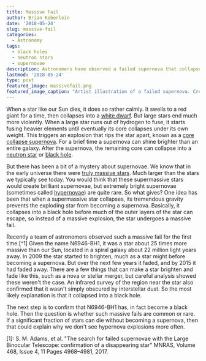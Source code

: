 ```yaml
---
title: Massive Fail
author: Brian Koberlein
date: '2018-05-24'
slug: massive-fail
categories:
  - Astronomy
tags:
  - black holes
  - neutron stars
  - supernovae
description: Astronomers have observed a failed supernova that collapsed under its own weight
lastmod: '2018-05-24'
type: post
featured_image: massivefail.png
featured_image_caption: "Artist illustration of a failed supernova. Credit: NASA, ESA, and P. Jeffries (STScI)"
---
```


When a star like our Sun dies, it does so rather calmly. It swells to a red giant for a time, then collapses into a [white dwarf](https://blog.briankoberlein.com/chandrasekhar-limit/). But large stars end much more violently. When a large star runs out of hydrogen to fuse, it starts fusing heavier elements until eventually its core collapses under its own weight. This triggers an explosion that rips the star apart, known as a [core collapse supernova](https://briankoberlein.com/2014/04/02/supernovas-tale/). For a brief time a supernova can shine brighter than an entire galaxy. After the supernova, the remaining core can collapse into a [neutron star](https://briankoberlein.com/2014/06/30/equations-state/) or [black hole](https://briankoberlein.com/2015/08/16/do-black-holes-really-exist/).

But there has been a bit of a mystery about supernovae. We know that in the early universe there were [truly massive stars](https://briankoberlein.com/2014/10/10/star-seed/). Much larger than the stars we typically see today. You would think that these supermassive stars would create brilliant supernovae, but extremely bright supernovae (sometimes called [hypernovae](https://briankoberlein.com/2014/10/05/super-luminous/)) are quite rare. So what gives? One idea has been that when a supermassive star collapses, its tremendous gravity prevents the exploding star from becoming a supernova. Basically, it collapses into a black hole before much of the outer layers of the star can escape, so instead of a massive explosion, the star undergoes a massive fail.

Recently a team of astronomers observed such a massive fail for the first time.[^1] Given the name N6946-BH1, it was a star about 25 times more massive than our Sun, located in a spiral galaxy about 22 million light years away. In 2009 the star started to brighten, much as a star might before becoming a supernova. But over the next few years it faded, and by 2015 it had faded away. There are a few things that can make a star brighten and fade like this, such as a nova or stellar merger, but careful analysis showed these weren't the case. An infrared survey of the region near the star also confirmed that it wasn't simply obscured by interstellar dust. So the most likely explanation is that it collapsed into a black hole.

The next step is to confirm that N6946-BH1 has, in fact become a black hole. Then the question is whether such massive fails are common or rare. If a significant fraction of stars can die without becoming a supernova, then that could explain why we don't see hypernova explosions more often.

[1]: S. M. Adams, et al. "The search for failed supernovae with the Large Binocular Telescope: confirmation of a disappearing star" MNRAS, Volume 468, Issue 4, 11 Pages 4968–4981, 2017.
